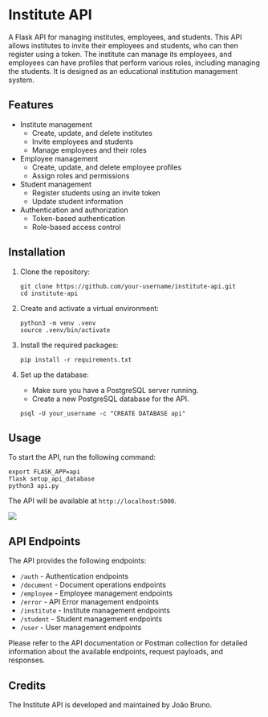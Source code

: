 # Institute API

A Flask API for managing institutes, employees, and students. This API allows institutes to invite their employees and students, who can then register using a token. The institute can manage its employees, and employees can have profiles that perform various roles, including managing the students. It is designed as an educational institution management system.

## Features

- Institute management
  - Create, update, and delete institutes
  - Invite employees and students
  - Manage employees and their roles
- Employee management
  - Create, update, and delete employee profiles
  - Assign roles and permissions
- Student management
  - Register students using an invite token
  - Update student information
- Authentication and authorization
  - Token-based authentication
  - Role-based access control

## Installation

1. Clone the repository:

   ```shell
   git clone https://github.com/your-username/institute-api.git
   cd institute-api
   ```

2. Create and activate a virtual environment:

   ```shell
   python3 -m venv .venv
   source .venv/bin/activate
   ```

3. Install the required packages:

   ```shell
   pip install -r requirements.txt
   ```

4. Set up the database:

   - Make sure you have a PostgreSQL server running.
   - Create a new PostgreSQL database for the API.

   ```shell
   psql -U your_username -c "CREATE DATABASE api"
   ```

## Usage

To start the API, run the following command:

```shell
export FLASK_APP=api
flask setup_api_database
python3 api.py
```

The API will be available at `http://localhost:5000`.

![](https://github.com/jbrun0r/assets/blob/main/insititute-api/swagger-institute-API.gif?raw=true)

## API Endpoints

The API provides the following endpoints:

- `/auth` - Authentication endpoints
- `/document` - Document operations endpoints
- `/employee` - Employee management endpoints
- `/error` - API Error management endpoints
- `/institute` - Institute management endpoints
- `/student` - Student management endpoints
- `/user` - User management endpoints

Please refer to the API documentation or Postman collection for detailed information about the available endpoints, request payloads, and responses.

## Credits

The Institute API is developed and maintained by João Bruno.
